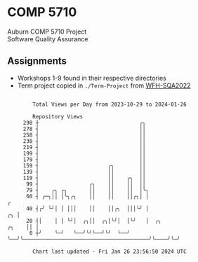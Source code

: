 # COMP 5710
Auburn COMP 5710 Project  
Software Quality Assurance

## Assignments
- Workshops 1-9 found in their respective directories
- Term project copied in `./Term-Project` from [WFH-SQA2022](https://github.com/wumphlett/WFH-SQA2022-AUBURN)

```

        Total Views per Day from 2023-10-29 to 2024-01-26

        Repository Views
     298 ┼                                ╭╮
     278 ┤                                ││
     258 ┤                                ││
     238 ┤                                ││
     219 ┤                                ││
     199 ┤                                ││
     179 ┤                                ││
     159 ┤                      ╭╮        ││
     139 ┤                      ││        ││
     119 ┤                      ││    ╭╮  ││
      99 ┤                ╭╮    ││    ││  ││
      79 ┤    ╭╮ ╭╮       ││    ││    ││  │╰╮
      60 ┤ ╭─╮││ │╰╮╭╮    ││    ││    ││╭╮│ │                                                     ╭
      40 ┤╭╯ ╰╯│ │ │││    ││    ││╭╮  │││╰╯ │                                                  ╭╮ │
      20 ┤│    │ │ ╰╯│  ╭╮││  ╭╮│╰╯│  │╰╯   │  ╭╮                                        ╭╮    ││ │
       0 ┼╯    ╰─╯   ╰──╯╰╯╰──╯╰╯  ╰──╯     ╰──╯╰────────────────────────────────────────╯╰────╯╰─╯

        Chart last updated - Fri Jan 26 23:56:50 2024 UTC
        
```
